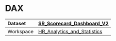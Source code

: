 



# DAX

|Dataset|[SR_Scorecard_Dashboard_V2](./../SR_Scorecard_Dashboard_V2.md)|
| :--- | :--- |
|Workspace|[HR_Analytics_and_Statistics](../../Workspaces/HR_Analytics_and_Statistics.md)|
